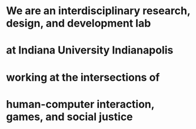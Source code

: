 <!-- Aii -->
<!-- Do not remove any tags, just edit the text in between -->

<h1>We are an interdisciplinary research, design, and development lab</h1>
<h1>at Indiana University Indianapolis</h1>
<h1>working at the intersections of</h1>
<h1>human-computer interaction, games, and social justice</h1>
